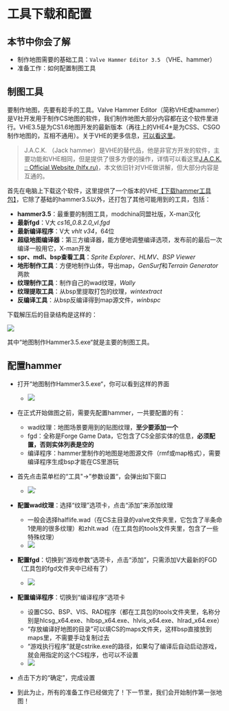 # 工具下载和配置

## 本节中你会了解
- 制作地图需要的基础工具：```Valve Hammer Editor 3.5``` （VHE、hammer）
- 准备工作：如何配置制图工具

## 制图工具
要制作地图，先要有趁手的工具。Valve Hammer Editor（简称VHE或hammer）是V社开发用于制作CS地图的软件，我们制作地图大部分内容都在这个软件里进行。VHE3.5是为CS1.6地图开发的最新版本（再往上的VHE4+是为CSS、CSGO制作地图的，互相不通用）。关于VHE的更多信息，[可以看这里](wiki/vhe)。
> J.A.C.K. （Jack hammer）是VHE的替代品，他是非官方开发的软件，主要功能和VHE相同，但是提供了很多方便的操作，详情可以看这里[J.A.C.K. :: Official Website (hlfx.ru)](https://jack.hlfx.ru/en/)，本文依旧针对VHE做讲解，但大部分内容是互通的。

首先在电脑上下载这个软件，这里提供了一个版本的VHE[【下载hammer工具包】](resources/CS地图制作工具包%202023.03.21.zip)，它除了基础的hammer3.5以外，还打包了其他可能用到的工具，包括：
- **hammer3.5**：最重要的制图工具，modchina同盟社版，X-man汉化
- **最新fgd**：V大 *cs16_0.8.2.0_vl.fgd*
- **最新编译程序**：V大 *vhlt v34*，64位
- **超级地图编译器**：第三方编译器，能方便地调整编译选项，发布前的最后一次编译一般用它，X-man开发
- **spr、mdl、bsp查看工具**：*Sprite Explorer*、*HLMV*、*BSP Viewer*
- **地形制作工具**：方便地制作山体，导出map，*GenSurf*和*Terrain Generator*两款
- **纹理制作工具**：制作自己的wad纹理，*Wally*
- **纹理提取工具**：从bsp里提取打包的纹理，*wintextract*
- **反编译工具**：从bsp反编译得到map源文件，*winbspc*

下载解压后的目录结构是这样的：

![](../images/vhe_toolkit_folder.png)

其中“地图制作Hammer3.5.exe“就是主要的制图工具。

## 配置hammer
- 打开“地图制作Hammer3.5.exe“，你可以看到这样的界面
	- ![](../images/hammer_layout.png)
- 在正式开始做图之前，需要先配置hammer，一共要配置的有：
	- wad纹理：地图场景要用到的贴图纹理，**至少要添加一个**
	- fgd：全称是Forge Game Data，它包含了CS全部实体的信息，**必须配置，否则实体列表是空的**
	- 编译程序：hammer里制作的地图是地图源文件（rmf或map格式），需要编译程序生成bsp才能在CS里游玩

- 首先点击菜单栏的“工具"→”参数设置“，会弹出如下窗口
	- ![](../images/hammer_setting.png)`
- **配置wad纹理**：选择“纹理”选项卡，点击“添加”来添加纹理
	- 一般会选择halflife.wad（在CS主目录的valve文件夹里，它包含了半条命1使用的很多纹理）和zhlt.wad（在工具包的tools文件夹里，包含了一些特殊纹理）
	- ![](../images/hammer_setting_wad.png)
- **配置fgd**：切换到“游戏参数”选项卡，点击“添加”，只需添加V大最新的FGD（工具包的fgd文件夹中已经有了）
	- ![](../images/hammer_setting_fgd.png)
- **配置编译程序**：切换到“编译程序”选项卡
	- 设置CSG、BSP、VIS、RAD程序（都在工具包的tools文件夹里，名称分别是hlcsg_x64.exe、hlbsp_x64.exe、hlvis_x64.exe、hlrad_x64.exe）
	- “存放编译好地图的目录”可以填CS的maps文件夹，这样bsp直接放到maps里，不需要手动复制过去
	- “游戏执行程序”就是cstrike.exe的路径，如果勾了编译后自动启动游戏，就会用指定的这个CS程序，也可以不设置
	- ![](../images/hammer_setting_compile.png)
- 点击下方的“确定”，完成设置
- 到此为止，所有的准备工作已经做完了！下一节里，我们会开始制作第一张地图！